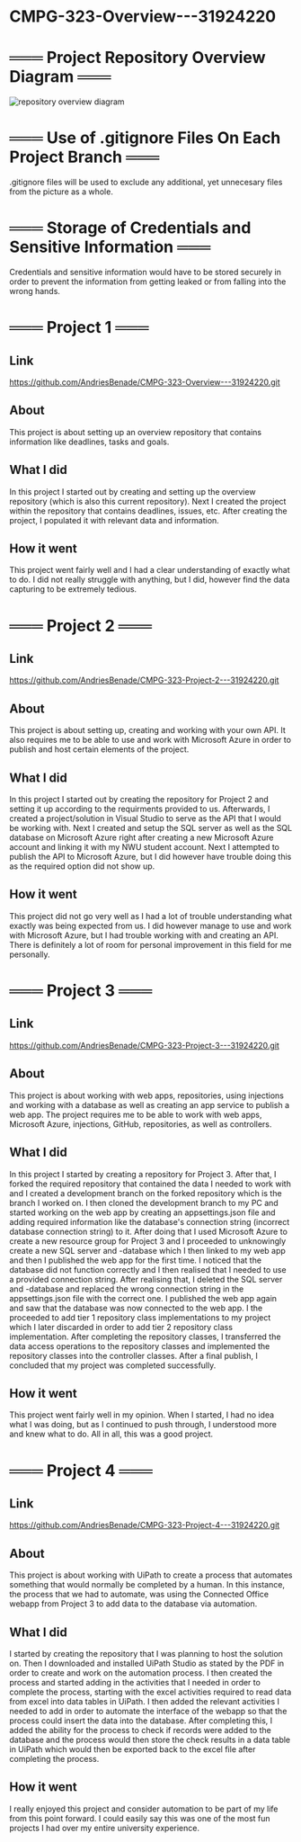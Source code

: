 # CMPG-323-Overview---31924220

# ═══ Project Repository Overview Diagram ═══
![repository overview diagram](https://user-images.githubusercontent.com/67644109/199455375-fe8b73b8-1654-4023-b88f-3d3b6c6b4702.png)
# ═══ Use of .gitignore Files On Each Project Branch ═══
.gitignore files will be used to exclude any additional, yet unnecesary files from the picture as a whole.
# ═══ Storage of Credentials and Sensitive Information ═══
Credentials and sensitive information would have to be stored securely in order to prevent the information from getting leaked or from falling into the wrong hands.

# ═══ Project 1 ═══
## Link
https://github.com/AndriesBenade/CMPG-323-Overview---31924220.git
## About
This project is about setting up an overview repository that contains information like deadlines, tasks and goals.
## What I did
In this project I started out by creating and setting up the overview repository (which is also this current repository). Next I created the project within the repository that contains deadlines, issues, etc. After creating the project, I populated it with relevant data and information.
## How it went
This project went fairly well and I had a clear understanding of exactly what to do. I did not really struggle with anything, but I did, however find the data capturing to be extremely tedious.

# ═══ Project 2 ═══
## Link
https://github.com/AndriesBenade/CMPG-323-Project-2---31924220.git
## About
This project is about setting up, creating and working with your own API. It also requires me to be able to use and work with Microsoft Azure in order to publish and host certain elements of the project.
## What I did
In this project I started out by creating the repository for Project 2 and setting it up according to the requirments provided to us. Afterwards, I created a project/solution in Visual Studio to serve as the API that I would be working with. Next I created and setup the SQL server as well as the SQL database on Microsoft Azure right after creating a new Microsoft Azure account and linking it with my NWU student account. Next I attempted to publish the API to Microsoft Azure, but I did however have trouble doing this as the required option did not show up.
## How it went
This project did not go very well as I had a lot of trouble understanding what exactly was being expected from us. I did however manage to use and work with Microsoft Azure, but I had trouble working with and creating an API. There is definitely a lot of room for personal improvement in this field for me personally.

# ═══ Project 3 ═══
## Link
https://github.com/AndriesBenade/CMPG-323-Project-3---31924220.git
## About
This project is about working with web apps, repositories, using injections and working with a database as well as creating an app service to publish a web app. The project requires me to be able to work with web apps, Microsoft Azure, injections, GitHub, repositories, as well as controllers.
## What I did
In this project I started by creating a repository for Project 3. After that, I forked the required repository that contained the data I needed to work with and I created a development branch on the forked repository which is the branch I worked on. I then cloned the development branch to my PC and started working on the web app by creating an appsettings.json file and adding required information like the database's connection string (incorrect database connection string) to it. After doing that I used Microsoft Azure to create a new resource group for Project 3 and I proceeded to unknowingly create a new SQL server and -database which I then linked to my web app and then I published the web app for the first time. I noticed that the database did not function correctly and I then realised that I needed to use a provided connection string. After realising that, I deleted the SQL server and -database and replaced the wrong connection string in the appsettings.json file with the correct one. I published the web app again and saw that the database was now connected to the web app. I the proceeded to add tier 1 repository class implementations to my project which I later discarded in order to add tier 2 repository class implementation. After completing the repository classes, I transferred the data access operations to the repository classes and implemented the repository classes into the controller classes. After a final publish, I concluded that my project was completed successfully.
## How it went
This project went fairly well in my opinion. When I started, I had no idea what I was doing, but as I continued to push through, I understood more and knew what to do. All in all, this was a good project.

# ═══ Project 4 ═══
## Link
https://github.com/AndriesBenade/CMPG-323-Project-4---31924220.git
## About
This project is about working with UiPath to create a process that automates something that would normally be completed by a human. In this instance, the process that we had to automate, was using the Connected Office webapp from Project 3 to add data to the database via automation.
## What I did
I started by creating the repository that I was planning to host the solution on. Then I downloaded and installed UiPath Studio as stated by the PDF in order to create and work on the automation process. I then created the process and started adding in the activities that I needed in order to complete the process, starting with the excel activities required to read data from excel into data tables in UiPath. I then added the relevant activities I needed to add in order to automate the interface of the webapp so that the process could insert the data into the database. After completing this, I added the ability for the process to check if records were added to the database and the process would then store the check results in a data table in UiPath which would then be exported back to the excel file after completing the process.
## How it went
I really enjoyed this project and consider automation to be part of my life from this point forward. I could easily say this was one of the most fun projects I had over my entire university experience.
